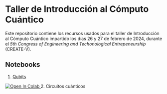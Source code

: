 # Taller de Introducción al Cómputo Cuántico

Este repositorio contiene los recursos usados para el taller de Introducción al Cómputo Cuántico impartido los días 26 y 27 de febrero de 2024, durante el *5th Congress of Engineering and Techonological Entrepeneurship* (CREATE-V).

## Notebooks

1. [Qubits](https://github.com/ferbetanzo/CREATE-V-Taller-QC/blob/main/1.%20Qubits.ipynb) <a target="_blank" href="https://colab.research.google.com/github/ferbetanzo/CREATE-V-Taller-QC/blob/main/1.%20Qubits.ipynb">
  <img src="https://colab.research.google.com/assets/colab-badge.svg" alt="Open In Colab"/>
</a>
2. Circuitos cuánticos